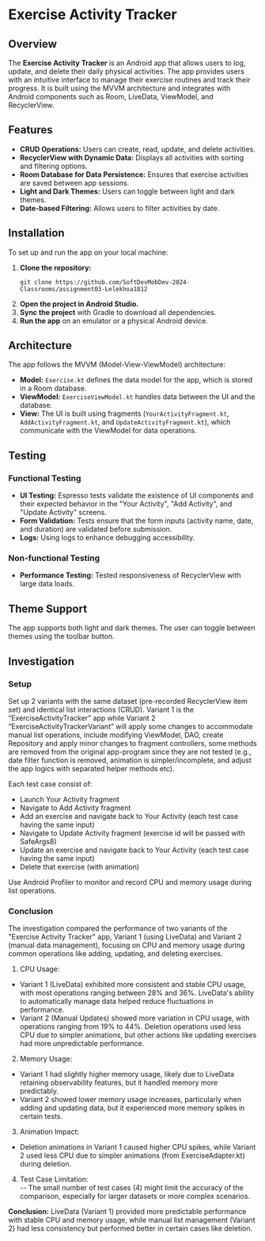 # Exercise Activity Tracker

## Overview  
The **Exercise Activity Tracker** is an Android app that allows users to log, update, and delete their daily physical activities. The app provides users with an intuitive interface to manage their exercise routines and track their progress. It is built using the MVVM architecture and integrates with Android components such as Room, LiveData, ViewModel, and RecyclerView.

## Features  
- **CRUD Operations:** Users can create, read, update, and delete activities.
- **RecyclerView with Dynamic Data:** Displays all activities with sorting and filtering options.
- **Room Database for Data Persistence:** Ensures that exercise activities are saved between app sessions.
- **Light and Dark Themes:** Users can toggle between light and dark themes.
- **Date-based Filtering:** Allows users to filter activities by date.

## Installation  
To set up and run the app on your local machine:
1. **Clone the repository:**
    ```
    git clone https://github.com/SoftDevMobDev-2024-Classrooms/assignment03-Lelekhoa1812
    ```
2. **Open the project in Android Studio.**
3. **Sync the project** with Gradle to download all dependencies.
4. **Run the app** on an emulator or a physical Android device.

## Architecture  
The app follows the MVVM (Model-View-ViewModel) architecture:
- **Model:** `Exercise.kt` defines the data model for the app, which is stored in a Room database.
- **ViewModel:** `ExerciseViewModel.kt` handles data between the UI and the database.
- **View:** The UI is built using fragments (`YourActivityFragment.kt`, `AddActivityFragment.kt`, and `UpdateActivityFragment.kt`), which communicate with the ViewModel for data operations.

## Testing  
### Functional Testing
- **UI Testing:** Espresso tests validate the existence of UI components and their expected behavior in the "Your Activity", "Add Activity", and "Update Activity" screens.
- **Form Validation:** Tests ensure that the form inputs (activity name, date, and duration) are validated before submission.
- **Logs:** Using logs to enhance debugging accessibility. 

### Non-functional Testing
- **Performance Testing:** Tested responsiveness of RecyclerView with large data loads.

## Theme Support
The app supports both light and dark themes. The user can toggle between themes using the toolbar button.

## Investigation
### Setup
Set up 2 variants with the same dataset (pre-recorded RecyclerView item set) and identical list interactions (CRUD).
Variant 1 is the “ExerciseActivityTracker” app while Variant 2 “ExerciseActivityTrackerVariant” will apply some changes to accommodate manual list operations, include modifying ViewModel, DAO, create Repository and apply minor changes to fragment controllers, some methods are removed from the original app-program since they are not tested (e.g., date filter function is removed, animation is simpler/incomplete, and  adjust the app logics with separated helper methods etc). 

Each test case consist of:
- Launch Your Activity fragment
- Navigate to Add Activity fragment
- Add an exercise and navigate back to Your Activity (each test case having the same input)
- Navigate to Update Activity fragment (exercise id will be passed with SafeArgs8)
- Update an exercise and navigate back to Your Activity (each test case having the same input)
- Delete that exercise (with animation)

Use Android Profiler to monitor and record CPU and memory usage during list operations.

### Conclusion
The investigation compared the performance of two variants of the "Exercise Activity Tracker" app, Variant 1 (using LiveData) and Variant 2 (manual data management), focusing on CPU and memory usage during common operations like adding, updating, and deleting exercises.  

1.	CPU Usage:  
- Variant 1 (LiveData) exhibited more consistent and stable CPU usage, with most operations ranging between 28% and 36%. LiveData's ability to automatically manage data helped reduce fluctuations in performance.
- Variant 2 (Manual Updates) showed more variation in CPU usage, with operations ranging from 19% to 44%. Deletion operations used less CPU due to simpler animations, but other actions like updating exercises had more unpredictable performance.
2.	Memory Usage:  
- Variant 1 had slightly higher memory usage, likely due to LiveData retaining observability features, but it handled memory more predictably.
- Variant 2 showed lower memory usage increases, particularly when adding and updating data, but it experienced more memory spikes in certain tests.
3.	Animation Impact:  
- Deletion animations in Variant 1 caused higher CPU spikes, while Variant 2 used less CPU due to simpler animations (from ExerciseAdapter.kt) during deletion.
4.	Test Case Limitation:  
-- The small number of test cases (4) might limit the accuracy of the comparison, especially for larger datasets or more complex scenarios.

**Conclusion:** LiveData (Variant 1) provided more predictable performance with stable CPU and memory usage, while manual list management (Variant 2) had less consistency but performed better in certain cases like deletion.
